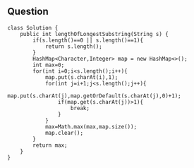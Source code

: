 ## Question 
    class Solution {
        public int lengthOfLongestSubstring(String s) {
            if(s.length()==0 || s.length()==1){
                return s.length();
            }
            HashMap<Character,Integer> map = new HashMap<>();
            int max=0;
            for(int i=0;i<s.length();i++){
                map.put(s.charAt(i),1);
                for(int j=i+1;j<s.length();j++){
                    map.put(s.charAt(j),map.getOrDefault(s.charAt(j),0)+1);
                    if(map.get(s.charAt(j))>1){
                        break;
                    }
                }
                max=Math.max(max,map.size());
                map.clear();
            } 
            return max;
        }
    }